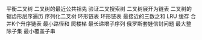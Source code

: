 平衡二叉树
二叉树的最近公共祖先
验证二叉搜索树
二叉树展开为链表
二叉树的锯齿形层序遍历
序列化二叉树
环形链表
环形链表
最接近的三数之和
LRU 缓存
合并K个升序链表
最小路径和
 爬楼梯
 最长递增子序列
 俄罗斯套娃信封问题
 最大整除子集
 最小覆盖子串
